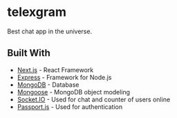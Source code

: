 # telexgram

Best chat app in the universe.

## Built With

- [Next.js](https://nextjs.org/) - React Framework
- [Express](https://expressjs.com/) - Framework for Node.js
- [MongoDB](https://www.mongodb.com/) - Database
- [Mongoose](https://mongoosejs.com/) - MongoDB object modeling
- [Socket.IO](https://socket.io/) - Used for chat and counter of users online
- [Passport.js](http://www.passportjs.org/) - Used for authentication
